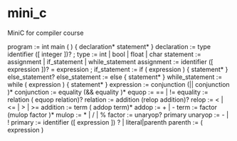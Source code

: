 # mini_c
MiniC for compiler course

program := int main ( ) { declaration* statement* }
declaration := type identifier ([ integer ])? ;
type := int | bool | float | char
statement := assignment | if_statement | while_statement
assignment := identifier ([ expression ])? = expression ;
if_statement := if ( expression ) { statement* } else_statement?
else_statement := else { statement* }
while_statement := while ( expression ) { statement* }
expression := conjunction (|| conjunction )*
conjunction := equality (&& equality )*
equop := == | !=
equality := relation ( equop relation)?
relation := addition (relop addition)?
relop := < | <= | > | >=
addition := term ( addop term)*
addop := + | -
term := factor (mulop factor )*
mulop := * | / | %
factor := unaryop? primary
unaryop := - | !
primary := identifier ([ expression ]) ? | literal|parenth
parenth := ( expression )
